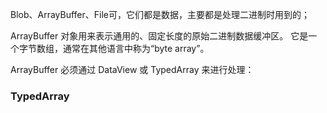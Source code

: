 Blob、ArrayBuffer、File可，它们都是数据，主要都是处理二进制时用到的；


ArrayBuffer 对象用来表示通用的、固定长度的原始二进制数据缓冲区。
它是一个字节数组，通常在其他语言中称为“byte array”。

ArrayBuffer 必须通过 DataView 或 TypedArray 来进行处理：

### TypedArray


